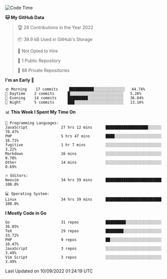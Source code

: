 
<!--START_SECTION:waka-->
![Code Time](http://img.shields.io/badge/Code%20Time-2%2C533%20hrs%2031%20mins-blue)

**🐱 My GitHub Data** 

> 🏆 28 Contributions in the Year 2022
 > 
> 📦 39.9 kB Used in GitHub's Storage 
 > 
> 🚫 Not Opted to Hire
 > 
> 📜 1 Public Repository 
 > 
> 🔑 88 Private Repositories  
 > 
**I'm an Early 🐤** 

```text
🌞 Morning    17 commits     ███████████░░░░░░░░░░░░░░   44.74% 
🌆 Daytime    2 commits      █░░░░░░░░░░░░░░░░░░░░░░░░   5.26% 
🌃 Evening    14 commits     █████████░░░░░░░░░░░░░░░░   36.84% 
🌙 Night      5 commits      ███░░░░░░░░░░░░░░░░░░░░░░   13.16%

```


📊 **This Week I Spent My Time On** 

```text
💬 Programming Languages: 
JavaScript               27 hrs 12 mins      ███████████████████░░░░░░   78.47% 
PHP                      5 hrs 47 mins       ████░░░░░░░░░░░░░░░░░░░░░   16.71% 
fugitive                 1 hr 7 mins         ░░░░░░░░░░░░░░░░░░░░░░░░░   3.22% 
Markdown                 16 mins             ░░░░░░░░░░░░░░░░░░░░░░░░░   0.78% 
Other                    14 mins             ░░░░░░░░░░░░░░░░░░░░░░░░░   0.69%

🔥 Editors: 
Neovim                   34 hrs 39 mins      █████████████████████████   100.0%

💻 Operating System: 
Linux                    34 hrs 39 mins      █████████████████████████   100.0%

```

**I Mostly Code in Go** 

```text
Go                       31 repos            █████████░░░░░░░░░░░░░░░░   36.05% 
TeX                      29 repos            ████████░░░░░░░░░░░░░░░░░   33.72% 
PHP                      9 repos             ██░░░░░░░░░░░░░░░░░░░░░░░   10.47% 
JavaScript               3 repos             ░░░░░░░░░░░░░░░░░░░░░░░░░   3.49% 
Vim Script               3 repos             ░░░░░░░░░░░░░░░░░░░░░░░░░   3.49%

```



 Last Updated on 10/09/2022 01:24:19 UTC
<!--END_SECTION:waka-->
